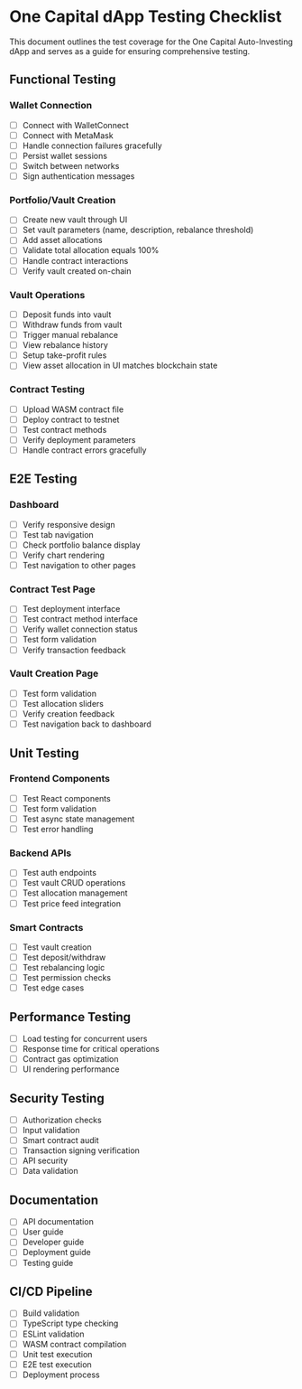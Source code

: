 # One Capital dApp Testing Checklist

This document outlines the test coverage for the One Capital Auto-Investing dApp and serves as a guide for ensuring comprehensive testing.

## Functional Testing

### Wallet Connection
- [ ] Connect with WalletConnect
- [ ] Connect with MetaMask
- [ ] Handle connection failures gracefully
- [ ] Persist wallet sessions
- [ ] Switch between networks
- [ ] Sign authentication messages

### Portfolio/Vault Creation
- [ ] Create new vault through UI
- [ ] Set vault parameters (name, description, rebalance threshold)
- [ ] Add asset allocations
- [ ] Validate total allocation equals 100%
- [ ] Handle contract interactions
- [ ] Verify vault created on-chain

### Vault Operations
- [ ] Deposit funds into vault
- [ ] Withdraw funds from vault
- [ ] Trigger manual rebalance
- [ ] View rebalance history
- [ ] Setup take-profit rules
- [ ] View asset allocation in UI matches blockchain state

### Contract Testing
- [ ] Upload WASM contract file
- [ ] Deploy contract to testnet
- [ ] Test contract methods
- [ ] Verify deployment parameters
- [ ] Handle contract errors gracefully

## E2E Testing

### Dashboard
- [ ] Verify responsive design
- [ ] Test tab navigation
- [ ] Check portfolio balance display
- [ ] Verify chart rendering
- [ ] Test navigation to other pages

### Contract Test Page
- [ ] Test deployment interface
- [ ] Test contract method interface
- [ ] Verify wallet connection status
- [ ] Test form validation
- [ ] Verify transaction feedback

### Vault Creation Page
- [ ] Test form validation
- [ ] Test allocation sliders
- [ ] Verify creation feedback
- [ ] Test navigation back to dashboard

## Unit Testing

### Frontend Components
- [ ] Test React components
- [ ] Test form validation
- [ ] Test async state management
- [ ] Test error handling

### Backend APIs
- [ ] Test auth endpoints
- [ ] Test vault CRUD operations
- [ ] Test allocation management
- [ ] Test price feed integration

### Smart Contracts
- [ ] Test vault creation
- [ ] Test deposit/withdraw
- [ ] Test rebalancing logic
- [ ] Test permission checks
- [ ] Test edge cases

## Performance Testing

- [ ] Load testing for concurrent users
- [ ] Response time for critical operations
- [ ] Contract gas optimization
- [ ] UI rendering performance

## Security Testing

- [ ] Authorization checks
- [ ] Input validation
- [ ] Smart contract audit
- [ ] Transaction signing verification
- [ ] API security
- [ ] Data validation

## Documentation

- [ ] API documentation
- [ ] User guide
- [ ] Developer guide
- [ ] Deployment guide
- [ ] Testing guide

## CI/CD Pipeline

- [ ] Build validation
- [ ] TypeScript type checking
- [ ] ESLint validation
- [ ] WASM contract compilation
- [ ] Unit test execution
- [ ] E2E test execution
- [ ] Deployment process